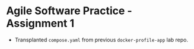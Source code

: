 # Agile Software Practice - Assignment 1

- Transplanted `compose.yaml` from previous `docker-profile-app` lab repo.
